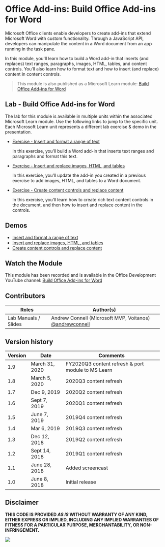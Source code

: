 # Office Add-ins: Build Office Add-ins for Word

Microsoft Office clients enable developers to create add-ins that extend Microsoft Word with custom functionality. Through a JavaScript API, developers can manipulate the content in a Word document from an app running in the task pane.

In this module, you'll learn how to build a Word add-in that inserts (and replaces) text ranges, paragraphs, images, HTML, tables, and content controls. You'll also learn how to format text and how to insert (and replace) content in content controls.

> This module is also published as a Microsoft Learn module: [Build Office Add-ins for Word](https://docs.microsoft.com/learn/modules/office-add-in-word)

## Lab - Build Office Add-ins for Word

The lab for this module is available in multiple units within the associated Microsoft Learn module. Use the following links to jump to the specific unit. Each Microsoft Learn unit represents a different lab exercise & demo in the presentation.

- [Exercise - Insert and format a range of text](https://docs.microsoft.com/learn/modules/office-add-in-word/3-exercise-text-formatting)

    In this exercise, you'll build a Word add-in that inserts text ranges and paragraphs and format this text.

- [Exercise - Insert and replace images, HTML, and tables](https://docs.microsoft.com/learn/modules/office-add-in-word/5-exercise-images-tables)

    In this exercise, you'll update the add-in you created in a previous exercise to add images, HTML, and tables to a Word document.

- [Exercise - Create content controls and replace content](https://docs.microsoft.com/learn/modules/office-add-in-word/7-exercise-content-controls)

    In this exercise, you'll learn how to create rich text content controls in the document, and then how to insert and replace content in the controls.

## Demos

- [Insert and format a range of text](./Demos/01%20Text%20and%20Formatting)
- [Insert and replace images, HTML, and tables](./Demos/02%20Images%20HTML%20and%20Tables)
- [Create content controls and replace content](./Demos/03%20Content%20Controls)

## Watch the Module

This module has been recorded and is available in the Office Development YouTube channel: [Build Office Add-ins for Word](https://youtu.be/p8kVfT7roic)

## Contributors

|        Roles         |                                       Author(s)                                       |
| -------------------- | ------------------------------------------------------------------------------------- |
| Lab Manuals / Slides | Andrew Connell (Microsoft MVP, Voitanos) [@andrewconnell](//github.com/andrewconnell) |

## Version history

| Version |      Date      |                      Comments                      |
| ------- | -------------- | -------------------------------------------------- |
| 1.9     | March 31, 2020 | FY2020Q3 content refresh & port module to MS Learn |
| 1.8     | March 5, 2020  | 2020Q3 content refresh                             |
| 1.7     | Dec 9, 2019    | 2020Q2 content refresh                             |
| 1.6     | Sept 7, 2019   | 2020Q1 content refresh                             |
| 1.5     | June 7, 2019   | 2019Q4 content refresh                             |
| 1.4     | Mar 6, 2019    | 2019Q3 content refresh                             |
| 1.3     | Dec 12, 2018   | 2019Q2 content refresh                             |
| 1.2     | Sept 14, 2018  | 2019Q1 content refresh                             |
| 1.1     | June 28, 2018  | Added screencast                                   |
| 1.0     | June 8, 2018   | Initial release                                    |

## Disclaimer

**THIS CODE IS PROVIDED *AS IS* WITHOUT WARRANTY OF ANY KIND, EITHER EXPRESS OR IMPLIED, INCLUDING ANY IMPLIED WARRANTIES OF FITNESS FOR A PARTICULAR PURPOSE, MERCHANTABILITY, OR NON-INFRINGEMENT.**

<img src="https://telemetry.sharepointpnp.com/TrainingContent/OfficeAddin/01-building-add-ins-for-microsoft-word" />

